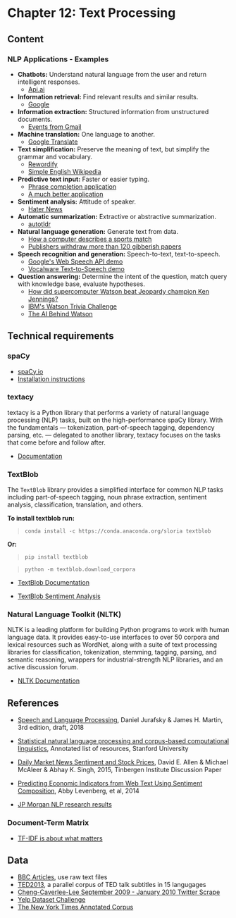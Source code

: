 # Chapter 12: Text Processing

## Content

### NLP Applications - Examples

- **Chatbots:** Understand natural language from the user and return intelligent responses.
    - [Api.ai](https://api.ai/)
- **Information retrieval:** Find relevant results and similar results.
    - [Google](https://www.google.com/)
- **Information extraction:** Structured information from unstructured documents.
    - [Events from Gmail](https://support.google.com/calendar/answer/6084018?hl=en)
- **Machine translation:** One language to another.
    - [Google Translate](https://translate.google.com/)
- **Text simplification:** Preserve the meaning of text, but simplify the grammar and vocabulary.
    - [Rewordify](https://rewordify.com/)
    - [Simple English Wikipedia](https://simple.wikipedia.org/wiki/Main_Page)
- **Predictive text input:** Faster or easier typing.
    - [Phrase completion application](https://justmarkham.shinyapps.io/textprediction/)
    - [A much better application](https://farsite.shinyapps.io/swiftkey-cap/)
- **Sentiment analysis:** Attitude of speaker.
    - [Hater News](https://medium.com/@KevinMcAlear/building-hater-news-62062c58325c)
- **Automatic summarization:** Extractive or abstractive summarization.
    - [autotldr](https://www.reddit.com/r/technology/comments/35brc8/21_million_people_still_use_aol_dialup/cr2zzj0)
- **Natural language generation:** Generate text from data.
    - [How a computer describes a sports match](http://www.bbc.com/news/technology-34204052)
    - [Publishers withdraw more than 120 gibberish papers](http://www.nature.com/news/publishers-withdraw-more-than-120-gibberish-papers-1.14763)
- **Speech recognition and generation:** Speech-to-text, text-to-speech.
    - [Google's Web Speech API demo](https://www.google.com/intl/en/chrome/demos/speech.html)
    - [Vocalware Text-to-Speech demo](https://www.vocalware.com/index/demo)
- **Question answering:** Determine the intent of the question, match query with knowledge base, evaluate hypotheses.
    - [How did supercomputer Watson beat Jeopardy champion Ken Jennings?](http://blog.ted.com/how-did-supercomputer-watson-beat-jeopardy-champion-ken-jennings-experts-discuss/)
    - [IBM's Watson Trivia Challenge](http://www.nytimes.com/interactive/2010/06/16/magazine/watson-trivia-game.html)
    - [The AI Behind Watson](http://www.aaai.org/Magazine/Watson/watson.php)

## Technical requirements

### spaCy

- [spaCy.io](https://spacy.io/)
- [Installation instructions](https://spacy.io/usage/#installation)

### textacy


textacy is a Python library that performs a variety of natural language processing (NLP) tasks, built on the high-performance spaCy library. With the fundamentals — tokenization, part-of-speech tagging, dependency parsing, etc. — delegated to another library, textacy focuses on the tasks that come before and follow after.


- [Documentation](https://chartbeat-labs.github.io/textacy/index.html)


### TextBlob


The `TextBlob` library provides a simplified interface for common NLP tasks including part-of-speech tagging, noun phrase extraction, sentiment analysis, classification, translation, and others.

**To install textblob run:**

> `conda install -c https://conda.anaconda.org/sloria textblob`

**Or:**

> `pip install textblob`

> `python -m textblob.download_corpora`

- [TextBlob Documentation](https://textblob.readthedocs.io/en/dev/)

- [TextBlob Sentiment Analysis](https://github.com/sloria/TextBlob/blob/dev/textblob/en/en-sentiment.xml)


### Natural Language Toolkit (NLTK)

NLTK is a leading platform for building Python programs to work with human language data. It provides easy-to-use interfaces to over 50 corpora and lexical resources such as WordNet, along with a suite of text processing libraries for classification, tokenization, stemming, tagging, parsing, and semantic reasoning, wrappers for industrial-strength NLP libraries, and an active discussion forum.

- [NLTK Documentation](http://www.nltk.org/)

## References

- [Speech and Language Processing](https://web.stanford.edu/~jurafsky/slp3/ed3book.pdf), Daniel Jurafsky & James H. Martin, 3rd edition, draft, 2018

- [Statistical natural language processing and corpus-based computational linguistics](https://nlp.stanford.edu/links/statnlp.html), Annotated list of resources, Stanford University
- [Daily Market News Sentiment and Stock Prices](https://www.econstor.eu/handle/10419/125094), David E. Allen & Michael McAleer & Abhay K. Singh, 2015, Tinbergen Institute Discussion Paper

- [Predicting Economic Indicators from Web Text Using Sentiment Composition](http://www.ijcce.org/index.php?m=content&c=index&a=show&catid=39&id=358), Abby Levenberg, et al, 2014


- [JP Morgan NLP research results](https://www.jpmorgan.com/global/research/machine-learning)

### Document-Term Matrix

- [TF-IDF is about what matters](https://planspace.org/20150524-tfidf_is_about_what_matters/)

## Data

- [BBC Articles](http://mlg.ucd.ie/datasets/bbc.html), use raw text files
- [TED2013](http://opus.nlpl.eu/TED2013.php), a parallel corpus of TED talk subtitles in 15 langugages
- [Cheng-Caverlee-Lee September 2009 - January 2010 Twitter Scrape](https://archive.org/details/twitter_cikm_2010)
- [Yelp Dataset Challenge](https://www.yelp.com/dataset/challenge)
- [The New York Times Annotated Corpus](https://catalog.ldc.upenn.edu/LDC2008T19)